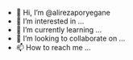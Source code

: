 - 👋 Hi, I’m @alirezaporyegane
- 👀 I’m interested in ...
- 🌱 I’m currently learning ...
- 💞️ I’m looking to collaborate on ...
- 📫 How to reach me ...

<!---
alirezaporyegane/alirezaporyegane is a ✨ special ✨ repository because its `README.md` (this file) appears on your GitHub profile.
You can click the Preview link to take a look at your changes.
--->
